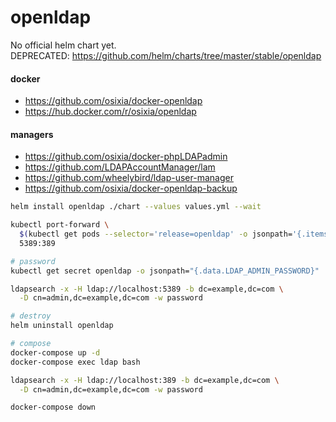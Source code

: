 # openldap
No official helm chart yet. \
DEPRECATED: https://github.com/helm/charts/tree/master/stable/openldap

#### docker
- https://github.com/osixia/docker-openldap
- https://hub.docker.com/r/osixia/openldap

#### managers
- https://github.com/osixia/docker-phpLDAPadmin
- https://github.com/LDAPAccountManager/lam
- https://github.com/wheelybird/ldap-user-manager
- https://github.com/osixia/docker-openldap-backup

```bash
helm install openldap ./chart --values values.yml --wait

kubectl port-forward \
  $(kubectl get pods --selector='release=openldap' -o jsonpath='{.items[0].metadata.name}') \
  5389:389

# password
kubectl get secret openldap -o jsonpath="{.data.LDAP_ADMIN_PASSWORD}" | base64 --decode; echo

ldapsearch -x -H ldap://localhost:5389 -b dc=example,dc=com \
  -D cn=admin,dc=example,dc=com -w password

# destroy
helm uninstall openldap

# compose
docker-compose up -d
docker-compose exec ldap bash

ldapsearch -x -H ldap://localhost:389 -b dc=example,dc=com \
  -D cn=admin,dc=example,dc=com -w password

docker-compose down
```
